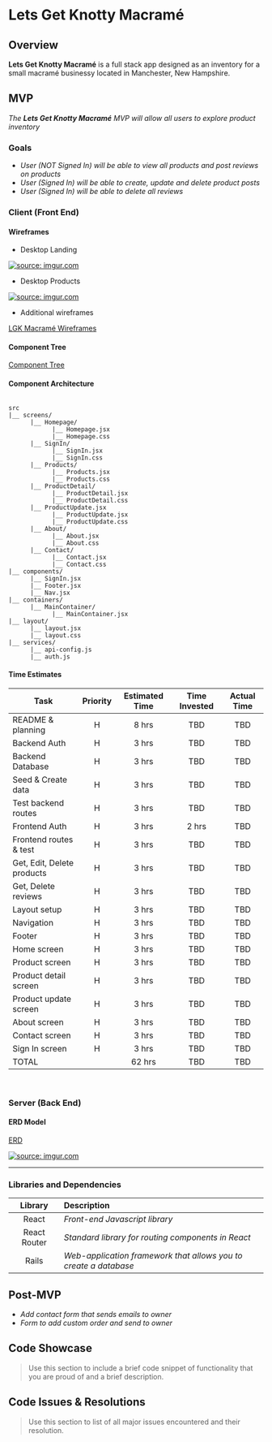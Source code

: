 # Lets Get Knotty Macramé

## Overview

**Lets Get Knotty Macramé** is a full stack app designed as an inventory for a small macramé businessy located in Manchester, New Hampshire.

## MVP

_The **Lets Get Knotty Macramé** MVP will allow all users to explore product inventory_

### Goals

- _User (NOT Signed In) will be able to view all products and post reviews on products_
- _User (Signed In) will be able to create, update and delete product posts_
- _User (Signed In) will be able to delete all reviews_

### Client (Front End)

#### Wireframes

- Desktop Landing

<a href="https://imgur.com/pehOdy1"><img src="https://i.imgur.com/pehOdy1.jpg" title="source: imgur.com" /></a>

- Desktop Products

<a href="https://imgur.com/bI4uRJg"><img src="https://i.imgur.com/bI4uRJg.png" title="source: imgur.com" /></a>

- Additional wireframes

[LGK Macramé Wireframes](https://www.figma.com/file/Tf5mRL78LeAkrSeBVOtiyx/LGK-Macram%C3%A9?node-id=18%3A2)

#### Component Tree

[Component Tree](https://whimsical.com/lets-get-knotty-macrame-component-tree-5dqhYFuvkBdgp8ZSfrVT9o)

#### Component Architecture

```structure

src
|__ screens/
      |__ Homepage/
            |__ Homepage.jsx
            |__ Homepage.css
      |__ SignIn/
            |__ SignIn.jsx
            |__ SignIn.css
      |__ Products/
            |__ Products.jsx
            |__ Products.css
      |__ ProductDetail/
            |__ ProductDetail.jsx
            |__ ProductDetail.css
      |__ ProductUpdate.jsx
            |__ ProductUpdate.jsx
            |__ ProductUpdate.css
      |__ About/
            |__ About.jsx
            |__ About.css
      |__ Contact/
            |__ Contact.jsx
            |__ Contact.css
|__ components/
      |__ SignIn.jsx
      |__ Footer.jsx
      |__ Nav.jsx
|__ containers/
      |__ MainContainer/
            |__ MainContainer.jsx
|__ layout/
      |__ layout.jsx
      |__ layout.css
|__ services/
      |__ api-config.js
      |__ auth.js

```

#### Time Estimates

| Task                       | Priority | Estimated Time | Time Invested | Actual Time |
| -------------------------- | :------: | :------------: | :-----------: | :---------: |
| README & planning          |    H     |     8 hrs      |      TBD      |     TBD     |
| Backend Auth               |    H     |     3 hrs      |      TBD      |     TBD     |
| Backend Database           |    H     |     3 hrs      |      TBD      |     TBD     |
| Seed & Create data         |    H     |     3 hrs      |      TBD      |     TBD     |
| Test backend routes        |    H     |     3 hrs      |      TBD      |     TBD     |
| Frontend Auth              |    H     |     3 hrs      |     2 hrs     |     TBD     |
| Frontend routes & test     |    H     |     3 hrs      |      TBD      |     TBD     |
| Get, Edit, Delete products |    H     |     3 hrs      |      TBD      |     TBD     |
| Get, Delete reviews        |    H     |     3 hrs      |      TBD      |     TBD     |
| Layout setup               |    H     |     3 hrs      |      TBD      |     TBD     |
| Navigation                 |    H     |     3 hrs      |      TBD      |     TBD     |
| Footer                     |    H     |     3 hrs      |      TBD      |     TBD     |
| Home screen                |    H     |     3 hrs      |      TBD      |     TBD     |
| Product screen             |    H     |     3 hrs      |      TBD      |     TBD     |
| Product detail screen      |    H     |     3 hrs      |      TBD      |     TBD     |
| Product update screen      |    H     |     3 hrs      |      TBD      |     TBD     |
| About screen               |    H     |     3 hrs      |      TBD      |     TBD     |
| Contact screen             |    H     |     3 hrs      |      TBD      |     TBD     |
| Sign In screen             |    H     |     3 hrs      |      TBD      |     TBD     |
| TOTAL                      |          |     62 hrs     |      TBD      |     TBD     |

<br>

### Server (Back End)

#### ERD Model

[ERD](https://drive.google.com/file/d/1uMmwVYqFvKwwi_ilNblD7EoPEpIuJkaV/view?usp=sharing)

<a href="https://imgur.com/4Mj1C6t"><img src="https://i.imgur.com/4Mj1C6t.jpg" title="source: imgur.com" /></a>

---

### Libraries and Dependencies

|   Library    | Description                                                      |
| :----------: | :--------------------------------------------------------------- |
|    React     | _Front-end Javascript library_                                   |
| React Router | _Standard library for routing components in React_               |
|    Rails     | _Web-application framework that allows you to create a database_ |

## Post-MVP

- _Add contact form that sends emails to owner_
- _Form to add custom order and send to owner_

## Code Showcase

> Use this section to include a brief code snippet of functionality that you are proud of and a brief description.

## Code Issues & Resolutions

> Use this section to list of all major issues encountered and their resolution.
